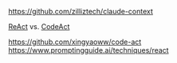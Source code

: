 https://github.com/zilliztech/claude-context


[ReAct](https://azmatmoh.medium.com/react-design-pattern-empowering-ai-with-reasoning-and-action-in-agentic-workflows-818051812f61) vs. [CodeAct](https://github.com/xingyaoww/code-acT)


https://github.com/xingyaoww/code-act
https://www.promptingguide.ai/techniques/react
